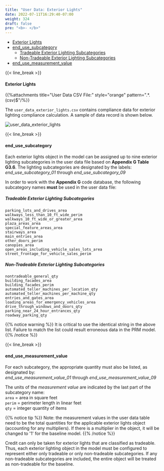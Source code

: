 ```yaml
---
title: "User Data: Exterior Lights"
date: 2022-07-11T16:29:40-07:00
weight: 324
draft: false
pre: "<b>- </b>"
---
```


- [Exterior Lights](#exterior-lights)
- [end_use_subcategory](#end_use_subcategory)
  - [Tradeable Exterior Lighting Subcategories](#tradeable-exterior-lighting-subcategories)
  - [Non-Tradeable Exterior Lighting Subcategories](#non-tradeable-exterior-lighting-subcategories)
- [end_use_measurement_value](#end_use_measurement_value)

{{< line_break >}}

#### Exterior Lights

{{%attachments title="User Data CSV File:" style="orange" pattern=".*\.(csv)$"/%}}

The `user_data_exterior_lights.csv` contains compliance data for exterior lighting compliance calculation. A sample of data record is shown below.

![user_data_exterior_lights](/BEM-for-PRM/user_guide/add_compliance_data/images/user_data_exterior_lighting_sample.PNG?width=1000px&align=left&classes=border,alignLeft)

{{< line_break >}}

#### end_use_subcategory

Each exterior lights object in the model can be assigned up to nine exterior lighting subcategories in the user data file based on **Appendix G Table G3.6**. The lighting subcategories are designated by the labels:  
_end_use_subcategory_01_ through _end_use_subcategory_09_

In order to work with the **Appendix G** code database, the following subcategory names **must** be used in the user data file:

##### Tradeable Exterior Lighting Subcategories

`parking_lots_and_drives_area`  
`walkways_less_than_10_ft_wide_perim`  
`walkways_10_ft_wide_or_greater_area`  
`plaza_areas_area`  
`special_feature_areas_area`  
`stairways_area`  
`main_entries_area`  
`other_doors_perim`  
`canopies_area`  
`open_areas_including_vehicle_sales_lots_area`  
`street_frontage_for_vehicle_sales_perim`

##### Non-Tradeable Exterior Lighting Subcategories

`nontradeable_general_qty`  
`building_facades_area`  
`building_facades_perim`  
`automated_teller_machines_per_location_qty`  
`automated_teller_machines_per_machine_qty`  
`entries_and_gates_area`  
`loading_areas_for_emergency_vehicles_area`  
`drive_through_windows_and_doors_qty`  
`parking_near_24_hour_entrances_qty`  
`roadway_parking_qty`

{{% notice warning %}}
It is critical to use the identical string in the above list. Failure to match the list could result erroneous data in the PRM model.
{{% /notice %}}

{{< line_break >}}

#### end_use_measurement_value

For each subcategory, the appropriate quantity must also be listed, as designated by:  
_end_use_measurement_value_01_ through _end_use_measurement_value_09_

The units of the _measurement value_ are indicated by the last part of the subcategory name:  
`area` = area in square feet  
`perim` = perimeter length in linear feet  
`qty` = integer quantity of items

{{% notice tip %}}
Note: the measurement values in the user data table need to be the total quantities for the applicable exterior lights object (accounting for any multipliers). If there is a multiplier in the object, it will be changed to '1' for the baseline model.
{{% /notice %}}

Credit can only be taken for exterior lights that are classified as tradeable. Thus, each exterior lighting object in the model must be configured to represent either only tradeable or only non-tradeable subcategories. If any non-tradeable subcategories are included, the entire object will be treated as non-tradeable for the baseline.
